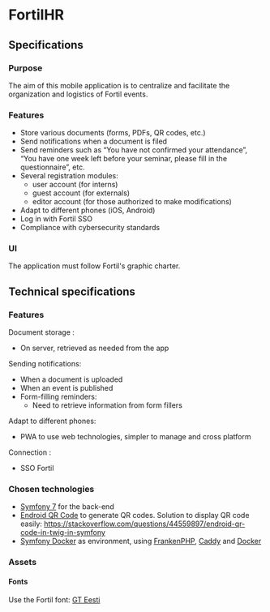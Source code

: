 # FortilHR

## Specifications

### Purpose
The aim of this mobile application is to centralize and facilitate the organization and logistics of Fortil events.

### Features   
* Store various documents (forms, PDFs, QR codes, etc.)
* Send notifications when a document is filed
* Send reminders such as “You have not confirmed your attendance”, “You have one week left before your seminar, please fill in the questionnaire”, etc.
* Several registration modules: 
    - user account (for interns)
    - guest account (for externals)
    - editor account (for those authorized to make modifications)  
* Adapt to different phones (iOS, Android)  
* Log in with Fortil SSO  
* Compliance with cybersecurity standards 
 
### UI
The application must follow Fortil's graphic charter.


## Technical specifications

### Features
Document storage :
- On server, retrieved as needed from the app

Sending notifications:
- When a document is uploaded
- When an event is published
- Form-filling reminders:
    - Need to retrieve information from form fillers

Adapt to different phones:
- PWA to use web technologies, simpler to manage and cross platform

Connection :
- SSO Fortil

### Chosen technologies
- [Symfony 7](https://symfony.com/) for the back-end
- [Endroid QR Code](https://github.com/endroid/qr-code-bundle?tab=readme-ov-file) to generate QR codes. Solution to display QR code easily: https://stackoverflow.com/questions/44559897/endroid-qr-code-in-twig-in-symfony
- [Symfony Docker](https://github.com/dunglas/symfony-docker/tree/main) as environment, using [FrankenPHP](https://frankenphp.dev/), [Caddy](https://caddyserver.com/) and [Docker](https://www.docker.com/)

### Assets

#### Fonts
Use the Fortil font: [GT Eesti](https://befonts.com/gt-eesti-font-family.html)